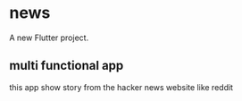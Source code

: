 # news

A new Flutter project.

## multi functional app

this app show story from the hacker news website like reddit


